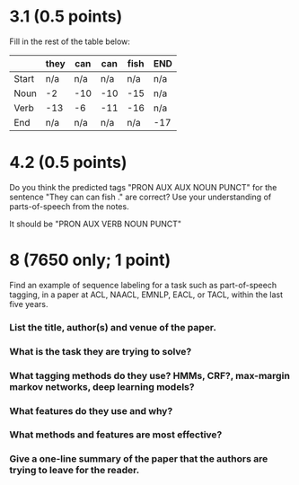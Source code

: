 # 3.1 (0.5 points)

Fill in the rest of the table below:

|      | they | can | can | fish | END |
|------|------|-----|-----|------|-----|
| Start|  n/a | n/a | n/a | n/a  | n/a |
| Noun | -2   | -10 | -10 | -15  | n/a |
| Verb | -13  | -6  | -11 | -16  | n/a |
| End  | n/a  | n/a | n/a | n/a  | -17 |


# 4.2 (0.5 points)

Do you think the predicted tags "PRON AUX AUX NOUN PUNCT" for the sentence "They can can fish ." are correct? Use your understanding of parts-of-speech from the notes.  

It should be "PRON AUX VERB NOUN PUNCT" 

# 8 (7650 only; 1 point)

Find an example of sequence labeling for a task such as part-of-speech tagging, in a paper at ACL, NAACL, EMNLP, EACL, or TACL, within the last five years. 

### List the title, author(s) and venue of the paper.


### What is the task they are trying to solve?


### What tagging methods do they use? HMMs, CRF?, max-margin markov networks, deep learning models?


### What features do they use and why?


### What methods and features are most effective?


### Give a one-line summary of the paper that the authors are trying to leave for the reader.









